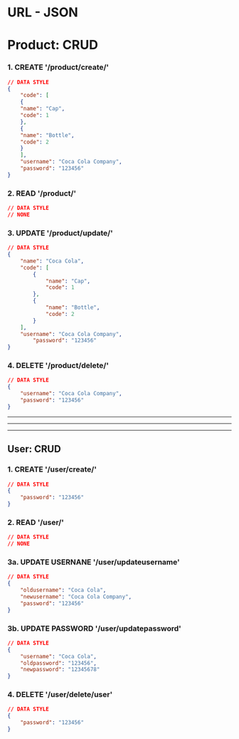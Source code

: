 # URL - JSON

# Product: CRUD

### 1. CREATE '/product/create/<name>'

```json
// DATA STYLE
{
	"code": [
	{
	"name": "Cap",
	"code": 1
	},
	{
	"name": "Bottle",
	"code": 2
	}
	],
	"username": "Coca Cola Company",
	"password": "123456"
}
```

### 2. READ '/product/<hash>'

```json
// DATA STYLE
// NONE
```

### 3. UPDATE '/product/update/<hash>'

```json
// DATA STYLE
{
    "name": "Coca Cola",
    "code": [
        {
            "name": "Cap",
            "code": 1
        },
        {
            "name": "Bottle",
            "code": 2
        }
    ],
    "username": "Coca Cola Company",
		"password": "123456"
}
```

### 4. DELETE '/product/delete/<hash>'

```json
// DATA STYLE
{
	"username": "Coca Cola Company",
	"password": "123456"
}
```

---

---

---

## User: CRUD

### 1. CREATE '/user/create/<username>'

```json
// DATA STYLE
{
	"password": "123456"
}
```

### 2. READ '/user/<username>'

```json
// DATA STYLE
// NONE
```

### 3a. UPDATE USERNANE '/user/updateusername'

```json
// DATA STYLE
{
	"oldusername": "Coca Cola",
	"newusername": "Coca Cola Company",
	"password": "123456"
}
```

### 3b. UPDATE PASSWORD '/user/updatepassword'

```json
// DATA STYLE
{
	"username": "Coca Cola",
	"oldpassword": "123456",
	"newpassword": "12345678"
}
```

### 4. DELETE '/user/delete/user'

```json
// DATA STYLE
{
	"password": "123456"
}
```